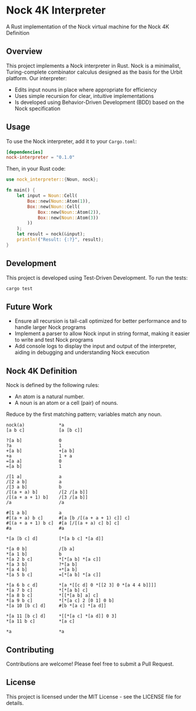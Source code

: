 # Nock 4K Interpreter

A Rust implementation of the Nock virtual machine for the Nock 4K Definition

## Overview

This project implements a Nock interpreter in Rust. Nock is a minimalist, Turing-complete combinator calculus designed as the basis for the Urbit platform. Our interpreter:

- Edits input nouns in place where appropriate for efficiency
- Uses simple recursion for clear, intuitive implementations
- Is developed using Behavior-Driven Development (BDD) based on the Nock specification

## Usage

To use the Nock interpreter, add it to your `Cargo.toml`:

```toml
[dependencies]
nock-interpreter = "0.1.0"
```

Then, in your Rust code:

```rs
use nock_interpreter::{Noun, nock};

fn main() {
    let input = Noun::Cell(
        Box::new(Noun::Atom(1)),
        Box::new(Noun::Cell(
            Box::new(Noun::Atom(2)),
            Box::new(Noun::Atom(3))
        ))
    );
    let result = nock(&input);
    println!("Result: {:?}", result);
}
```

## Development
This project is developed using Test-Driven Development. To run the tests:
```rs
cargo test
```

## Future Work
- Ensure all recursion is tail-call optimized for better performance and to handle larger Nock programs
- Implement a parser to allow Nock input in string format, making it easier to write and test Nock programs
- Add console logs to display the input and output of the interpreter, aiding in debugging and understanding Nock execution

## Nock 4K Definition

Nock is defined by the following rules:
- An atom is a natural number.
- A noun is an atom or a cell (pair) of nouns.

Reduce by the first matching pattern; variables match any noun.

```text
nock(a)             *a
[a b c]             [a [b c]]

?[a b]              0
?a                  1
+[a b]              +[a b]
+a                  1 + a
=[a a]              0
=[a b]              1

/[1 a]              a
/[2 a b]            a
/[3 a b]            b
/[(a + a) b]        /[2 /[a b]]
/[(a + a + 1) b]    /[3 /[a b]]
/a                  /a

#[1 a b]            a
#[(a + a) b c]      #[a [b /[(a + a + 1) c]] c]
#[(a + a + 1) b c]  #[a [/[(a + a) c] b] c]
#a                  #a

*[a [b c] d]        [*[a b c] *[a d]]

*[a 0 b]            /[b a]
*[a 1 b]            b
*[a 2 b c]          *[*[a b] *[a c]]
*[a 3 b]            ?*[a b]
*[a 4 b]            +*[a b]
*[a 5 b c]          =[*[a b] *[a c]]

*[a 6 b c d]        *[a *[[c d] 0 *[[2 3] 0 *[a 4 4 b]]]]
*[a 7 b c]          *[*[a b] c]
*[a 8 b c]          *[[*[a b] a] c]
*[a 9 b c]          *[*[a c] 2 [0 1] 0 b]
*[a 10 [b c] d]     #[b *[a c] *[a d]]

*[a 11 [b c] d]     *[[*[a c] *[a d]] 0 3]
*[a 11 b c]         *[a c]

*a                  *a
```

## Contributing
Contributions are welcome! Please feel free to submit a Pull Request.

## License
This project is licensed under the MIT License - see the LICENSE file for details.
